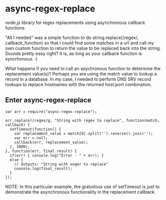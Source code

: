 # async-regex-replace
node.js library for regex replacements using asynchronous callback functions

"All I needed" was a simple function to do string.replace(/regex/, callback_function) so that I could find some matches in a url
and call my own custom function to return the value to be replaced back into the string. Sounds pretty easy right? It is, 
as long as your callback function is syncrhonous. :)

What happens if you need to call an asychronous function to determine the replacement value(s)? Perhaps you are using the
match value to lookup a record in a database. In my case, I needed to perform DNS SRV record lookups to replace hostnames 
with the returned host:port combination.

## Enter async-regex-replace
```
var arr = require("async-regex-replace");

arr.replace(/regex/g, "String with regex to replace", function(match, callback) { 
  setTimeout(function() {
    var replacement_value = match[0].split('').reverse().join('');
    var err = null;
    callback(err, replacement_value); 
  }, 1000);
}, function(err, final_result) {
  if(err) { console.log("Error - " + err); }
  else { 
    // Outputs: "String with xeger to replace"
    console.log(final_result); 
  }
});
```

NOTE: In this particular example, the gratuitous use of setTimeout is just to demonstrate the asynchronous functionality in the replacement callback.
